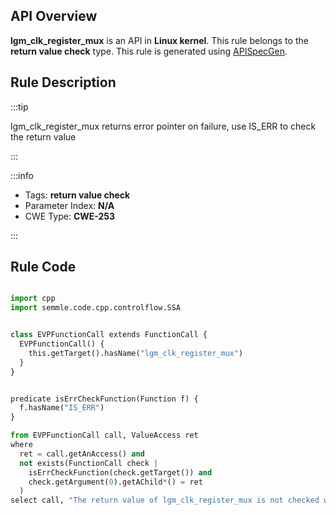 ---
---


## API Overview
**lgm_clk_register_mux** is an API in **Linux kernel**. This rule belongs to the **return value check** type. This rule is generated using [APISpecGen](../../tools/APISpecGen).
## Rule Description

:::tip

lgm_clk_register_mux returns error pointer on failure, use IS_ERR to check the return value

:::

:::info

- Tags: **return value check**
- Parameter Index: **N/A**
- CWE Type: **CWE-253**

:::

## Rule Code
```python

import cpp
import semmle.code.cpp.controlflow.SSA


class EVPFunctionCall extends FunctionCall {
  EVPFunctionCall() {
    this.getTarget().hasName("lgm_clk_register_mux")
  }
}


predicate isErrCheckFunction(Function f) {
  f.hasName("IS_ERR") 
}

from EVPFunctionCall call, ValueAccess ret
where
  ret = call.getAnAccess() and
  not exists(FunctionCall check |
    isErrCheckFunction(check.getTarget()) and
    check.getArgument(0).getAChild*() = ret
  )
select call, "The return value of lgm_clk_register_mux is not checked with IS_ERR."
    
```